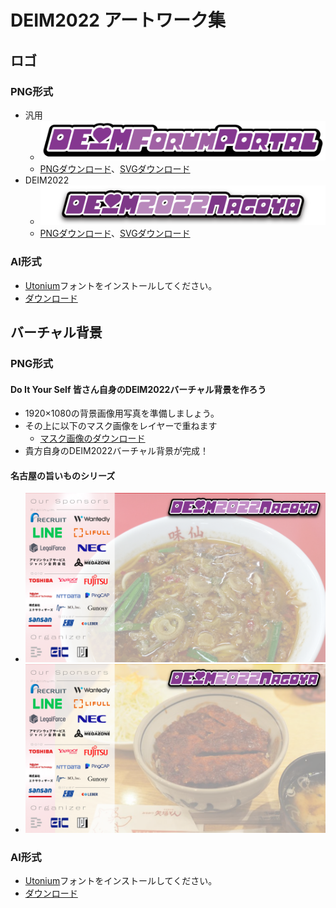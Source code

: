 # DEIM2022 アートワーク集

## ロゴ
### PNG形式
* 汎用
  * <img src="deim-logo.png">
  * [PNGダウンロード](./deim-logo.png)、[SVGダウンロード](./deim-logo.svg)
* DEIM2022
  * <img src="deim2022-logo.png">
  * [PNGダウンロード](./deim2022-logo.png)、[SVGダウンロード](./deim2022-logo.svg)

### AI形式
* [Utonium](https://www.fontspace.com/utonium-font-f18099)フォントをインストールしてください。
* [ダウンロード](./dem2022-logo.ai)

## バーチャル背景
### PNG形式
#### Do It Your Self 皆さん自身のDEIM2022バーチャル背景を作ろう
* 1920×1080の背景画像用写真を準備しましょう。
* その上に以下のマスク画像をレイヤーで重ねます
    * [マスク画像のダウンロード](./deim2022-background_base.png)
* 貴方自身のDEIM2022バーチャル背景が完成！
#### 名古屋の旨いものシリーズ
* <img src="deim2022-background_ajisen.png">
* <img src="deim2022-background_yabaton.png">
### AI形式
* [Utonium](https://www.fontspace.com/utonium-font-f18099)フォントをインストールしてください。
* [ダウンロード](./dem2022-background.ai)